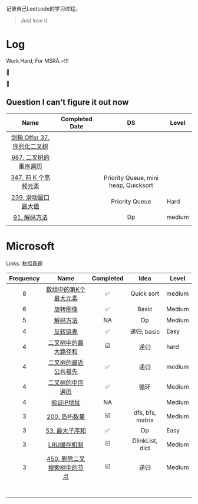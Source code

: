 记录自己Leetcode的学习过程。

> Just lose it.

# Log

Work Hard, For MSRA.~!!! 

:100:  

:1st_place_medal:

## Question I can't figure it out now

|                             Name                             | Completed Date |                  DS                  | Level  |
| :----------------------------------------------------------: | :------------: | :----------------------------------: | ------ |
| [剑指 Offer 37. 序列化二叉树](https://leetcode-cn.com/problems/xu-lie-hua-er-cha-shu-lcof/) |                |                                      |        |
| [987. 二叉树的垂序遍历](https://leetcode-cn.com/problems/vertical-order-traversal-of-a-binary-tree/) |                |                                      |        |
| [347. 前 K 个高频元素](https://leetcode-cn.com/problems/top-k-frequent-elements/) |                | Priority Queue, mini heap, Quicksort |        |
| [239. 滑动窗口最大值](https://leetcode-cn.com/problems/sliding-window-maximum/) |                |            Priority Queue            | Hard   |
| [91. 解码方法](https://leetcode-cn.com/problems/decode-ways/) |                |                  Dp                  | medium |
|                                                              |                |                                      |        |





# Microsoft

Links: [秋招真题](https://leetcode-cn.top/#/home)

| Frequency |                             Name                             |        Completed        |       Idea       | Level  |
| :-------: | :----------------------------------------------------------: | :---------------------: | :--------------: | ------ |
|     8     | [数组中的第K个最大元素](https://leetcode-cn.com/problems/kth-largest-element-in-an-array) |   :white_check_mark:    |    Quick sort    | medium |
|     6     |  [旋转图像](https://leetcode-cn.com/problems/rotate-image)   |   :white_check_mark:    |      Basic       | Medium |
|     5     |   [解码方法](https://leetcode-cn.com/problems/decode-ways)   |           NA            |        Dp        | Medium |
|     4     | [反转链表](https://leetcode-cn.com/problems/reverse-linked-list) |   :white_check_mark:    |   递归; basic    | Easy   |
|     4     | [二叉树中的最大路径和](https://leetcode-cn.com/problems/binary-tree-maximum-path-sum) | :ballot_box_with_check: |       递归       | hard   |
|     4     | [二叉树的最近公共祖先](https://leetcode-cn.com/problems/lowest-common-ancestor-of-a-binary-tree) |   :white_check_mark:    |       递归       | medium |
|     4     | [二叉树的中序遍历](https://leetcode-cn.com/problems/binary-tree-inorder-traversal) |   :white_check_mark:    |       循环       | Medium |
|     4     | [验证IP地址](https://leetcode-cn.com/problems/validate-ip-address) |           NA            |                  | Medium |
|     3     | [200. 岛屿数量](https://leetcode-cn.com/problems/number-of-islands/) | :ballot_box_with_check: | dfs, bfs, matrix | Medium |
|     3     | [53. 最大子序和](https://leetcode-cn.com/problems/maximum-subarray/) |   :white_check_mark:    |        Dp        | Easy   |
|     3     |  [LRU缓存机制](https://leetcode-cn.com/problems/lru-cache)   | :ballot_box_with_check: | DlinkList, dict  | Medium |
|     3     | [450. 删除二叉搜索树中的节点](https://leetcode-cn.com/problems/delete-node-in-a-bst/) | :ballot_box_with_check: |       递归       | Medium |
|           |                                                              |                         |                  |        |
|           |                                                              |                         |                  |        |
|           |                                                              |                         |                  |        |
|           |                                                              |                         |                  |        |
|           |                                                              |                         |                  |        |
|           |                                                              |                         |                  |        |
|           |                                                              |                         |                  |        |

